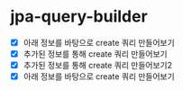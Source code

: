 # jpa-query-builder

- [X] 아래 정보를 바탕으로 create 쿼리 만들어보기
- [X] 추가된 정보를 통해 create 쿼리 만들어보기
- [X] 추가된 정보를 통해 create 쿼리 만들어보기2
- [X] 아래 정보를 바탕으로 create 쿼리 만들어보기
